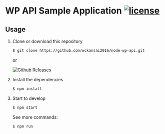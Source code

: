 # WP API Sample Application [![license](https://img.shields.io/github/license/wckansai2016/node-wp-api.svg?maxAge=2592000)](https://github.com/wckansai2016/node-wp-api/blob/master/LICENSE)

## Usage

1. Clone or download this repository

    ```bash
    $ git clone https://github.com/wckansai2016/node-wp-api.git
    ```

    or

    [![Github Releases](https://img.shields.io/github/downloads/wckansai2016/node-wp-api/latest/total.svg?label=Download)](https://github.com/wckansai2016/node-wp-api/archive/master.zip)

2. Install the dependencies

    ```bash
    $ npm install
    ```

3. Start to develop

    ```bash
    $ npm start
    ```

    See more commands:

    ```bash
    $ npm run
    ```
